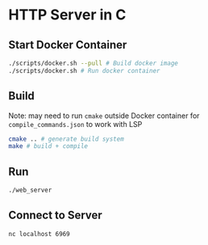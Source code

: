 # HTTP Server in C

## Start Docker Container
```sh
./scripts/docker.sh --pull # Build docker image
./scripts/docker.sh # Run docker container
```
## Build

Note: may need to run `cmake` outside Docker container for `compile_commands.json` to work with LSP
```sh
cmake .. # generate build system
make # build + compile
```

## Run
```sh
./web_server
```

## Connect to Server
```sh
nc localhost 6969
```
